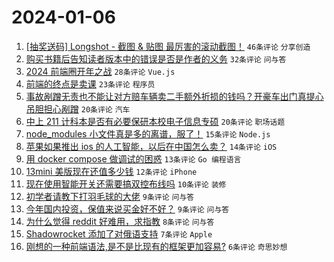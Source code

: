 # 2024-01-06

1. [[抽奖送码] Longshot - 截图 & 贴图 最厉害的滚动截图！](https://www.v2ex.com/t/1006341) `46条评论` `分享创造`
1. [购买书籍后告知读者版本中的错误是否是作者的义务](https://www.v2ex.com/t/1006332) `32条评论` `问与答`
1. [2024 前端圈开年之战](https://www.v2ex.com/t/1006336) `28条评论` `Vue.js`
1. [前端的终点是卖课](https://www.v2ex.com/t/1006330) `23条评论` `程序员`
1. [事故剐蹭无责也不能让对方赔车辆卖二手额外折损的钱吗？开豪车出门真提心吊胆担心剐蹭](https://www.v2ex.com/t/1006345) `20条评论` `汽车`
1. [中上 211 计科本是否有必要保研本校电子信息专硕](https://www.v2ex.com/t/1006334) `20条评论` `职场话题`
1. [node_modules 小文件真是多的离谱，服了！](https://www.v2ex.com/t/1006362) `15条评论` `Node.js`
1. [苹果如果推出 ios 的人工智能，以后在中国怎么卖？](https://www.v2ex.com/t/1006361) `14条评论` `iOS`
1. [用 docker compose 做调试的困惑](https://www.v2ex.com/t/1006370) `13条评论` `Go 编程语言`
1. [13mini 美版现在还值多少钱](https://www.v2ex.com/t/1006333) `12条评论` `iPhone`
1. [现在使用智能开关还需要搞双控布线吗](https://www.v2ex.com/t/1006347) `10条评论` `装修`
1. [初学者请教下打羽毛球的大佬](https://www.v2ex.com/t/1006363) `9条评论` `问与答`
1. [今年国内投资，保值来说买金好不好？](https://www.v2ex.com/t/1006331) `9条评论` `问与答`
1. [为什么觉得 reddit 好难用，求指教](https://www.v2ex.com/t/1006359) `8条评论` `问与答`
1. [Shadowrocket 添加了对俄语支持](https://www.v2ex.com/t/1006355) `7条评论` `Apple`
1. [刚想的一种前端语法,是不是比现有的框架更加容易?](https://www.v2ex.com/t/1006368) `6条评论` `奇思妙想`
